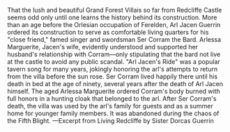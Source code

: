 That the lush and beautiful Grand Forest Villais so far from Redcliffe Castle seems odd only until one learns the history behind its construction. More than an age before the Orlesian occupation of Ferelden, Arl Jacen Guerrin ordered its construction to serve as comfortable living quarters for his "close friend," famed singer and swordsman Ser Corram the Bard. Arlessa Marguerite, Jacen's wife, evidently understood and supported her husband's relationship with Corram—only stipulating that the bard not live at the castle to avoid any public scandal.
"Arl Jacen's Ride" was a popular tavern song for many years, jokingly honoring the arl's attempts to return from the villa before the sun rose. Ser Corram lived happily there until his death in bed at the age of ninety, several years after the death of Arl Jacen himself. The aged Arlessa Marguerite ordered Corram's body burned with full honors in a hunting cloak that belonged to the arl.
After Ser Corram's death, the villa was used by the arl's family for guests and as a summer home for younger family members. It was abandoned during the chaos of the Fifth Blight.
—Excerpt from Living Redcliffe by Sister Dorcas Guerrin